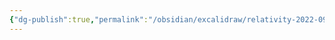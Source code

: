 ```yaml
---
{"dg-publish":true,"permalink":"/obsidian/excalidraw/relativity-2022-09-30-10-11-05-excalidraw/","dgHomeLink":true,"dgPassFrontmatter":false}
---
```

<style>
.container {font-family: sans-serif; text-align: center;}
.button-wrapper button {z-index: 1;height: 40px; width: 100px; margin: 10px;padding: 5px;}
.excalidraw .App-menu_top .buttonList { display: flex;}
.excalidraw-wrapper { height: 800px; margin: 50px; position: relative;}
:root[dir="ltr"] .excalidraw .layer-ui__wrapper .zen-mode-transition.App-menu_bottom--transition-left {transform: none;}
</style><script src="https://unpkg.com/react@17/umd/react.production.min.js"></script><script src="https://unpkg.com/react-dom@17/umd/react-dom.production.min.js"></script><script type="text/javascript" src="https://unpkg.com/@excalidraw/excalidraw@0.12.0/dist/excalidraw.production.min.js"></script><div id="Relativity_2022-09-30_1011.05.excalidraw.md"></div><script>(function(){const InitialData={"type":"excalidraw","version":2,"source":"https://excalidraw.com","elements":[{"type":"ellipse","version":1549,"versionNonce":1052276373,"isDeleted":false,"id":"4Er9wPTWKslRklkEMVLZm","fillStyle":"solid","strokeWidth":2,"strokeStyle":"solid","roughness":1,"opacity":100,"angle":0,"x":208.33101699713984,"y":-100.95340634520743,"strokeColor":"#000000","backgroundColor":"transparent","width":70.703125,"height":65.07547669491527,"seed":1767593051,"groupIds":["os9yYNJUijqUGjCYkEuED"],"strokeSharpness":"sharp","boundElements":[],"updated":1664529359749,"link":null,"locked":false},{"type":"line","version":1613,"versionNonce":2074939,"isDeleted":false,"id":"EHRAteEPd7Mxje56CWbvx","fillStyle":"solid","strokeWidth":2,"strokeStyle":"solid","roughness":1,"opacity":100,"angle":0,"x":239.81936445476708,"y":-36.10474416641863,"strokeColor":"#000000","backgroundColor":"#ced4da","width":3.4692796610169694,"height":78.89300847457628,"seed":1811346133,"groupIds":["os9yYNJUijqUGjCYkEuED"],"strokeSharpness":"round","boundElements":[],"updated":1664529359749,"link":null,"locked":false,"lastCommittedPoint":null,"startArrowhead":null,"endArrowhead":null,"points":[[0,0],[-3.4692796610169694,78.89300847457628]]},{"type":"line","version":1566,"versionNonce":1375132661,"isDeleted":false,"id":"mlKTjfEg3NANX8nxHBimp","fillStyle":"solid","strokeWidth":2,"strokeStyle":"solid","roughness":1,"opacity":100,"angle":0,"x":236.52222462425811,"y":44.8075969352749,"strokeColor":"#000000","backgroundColor":"#ced4da","width":31.230137711864415,"height":48.113082627118615,"seed":692457723,"groupIds":["os9yYNJUijqUGjCYkEuED"],"strokeSharpness":"round","boundElements":[],"updated":1664529359749,"link":null,"locked":false,"lastCommittedPoint":null,"startArrowhead":null,"endArrowhead":null,"points":[[0,0],[31.230137711864415,48.113082627118615]]},{"type":"line","version":1543,"versionNonce":309119451,"isDeleted":false,"id":"jR0FzDWE2nPrsUCkBKV6L","fillStyle":"solid","strokeWidth":2,"strokeStyle":"solid","roughness":1,"opacity":100,"angle":0,"x":231.92741530222406,"y":41.28535117256162,"strokeColor":"#000000","backgroundColor":"#ced4da","width":26.721398305084733,"height":44.696769067796595,"seed":43765813,"groupIds":["os9yYNJUijqUGjCYkEuED"],"strokeSharpness":"round","boundElements":[],"updated":1664529359749,"link":null,"locked":false,"lastCommittedPoint":null,"startArrowhead":null,"endArrowhead":null,"points":[[0,0],[-26.721398305084733,44.696769067796595]]},{"type":"line","version":1519,"versionNonce":788632917,"isDeleted":false,"id":"pjWGrBJKlwrp7RmmjpQXR","fillStyle":"solid","strokeWidth":2,"strokeStyle":"solid","roughness":1,"opacity":100,"angle":0,"x":209.60882420052872,"y":-21.12195814947243,"strokeColor":"#000000","backgroundColor":"#ced4da","width":30.336334745762713,"height":29.118114406779682,"seed":1643133339,"groupIds":["os9yYNJUijqUGjCYkEuED"],"strokeSharpness":"round","boundElements":[],"updated":1664529359749,"link":null,"locked":false,"lastCommittedPoint":null,"startArrowhead":null,"endArrowhead":null,"points":[[0,0],[30.336334745762713,29.118114406779682]]},{"type":"line","version":1539,"versionNonce":1804392059,"isDeleted":false,"id":"hNccGPaCq6L0E3Zg45KtX","fillStyle":"solid","strokeWidth":2,"strokeStyle":"solid","roughness":1,"opacity":100,"angle":0,"x":241.9313877598513,"y":7.506219816629727,"strokeColor":"#000000","backgroundColor":"#ced4da","width":43.71689618644069,"height":24.65572033898303,"seed":528351637,"groupIds":["os9yYNJUijqUGjCYkEuED"],"strokeSharpness":"round","boundElements":[],"updated":1664529359749,"link":null,"locked":false,"lastCommittedPoint":null,"startArrowhead":null,"endArrowhead":null,"points":[[0,0],[43.71689618644069,-24.65572033898303]]},{"type":"line","version":1560,"versionNonce":19800757,"isDeleted":false,"id":"_gopHHvcxu-0gAniLz54Z","fillStyle":"solid","strokeWidth":2,"strokeStyle":"solid","roughness":1,"opacity":100,"angle":0,"x":196.54135862849648,"y":-95.24795126387743,"strokeColor":"#000000","backgroundColor":"transparent","width":101.58390871956954,"height":20.667177336663002,"seed":546065979,"groupIds":["os9yYNJUijqUGjCYkEuED"],"strokeSharpness":"round","boundElements":[],"updated":1664529359749,"link":null,"locked":false,"lastCommittedPoint":null,"startArrowhead":null,"endArrowhead":null,"points":[[0,0],[101.58390871956954,20.667177336663002]]},{"type":"rectangle","version":1867,"versionNonce":172117787,"isDeleted":false,"id":"8QGFshbPX9sTeYuRx7G5-","fillStyle":"solid","strokeWidth":2,"strokeStyle":"solid","roughness":1,"opacity":100,"angle":0.1875122815022081,"x":219.50517716120407,"y":-108.77075097585929,"strokeColor":"#000000","backgroundColor":"#fff","width":60.80038225609772,"height":20.973397018360654,"seed":936576757,"groupIds":["os9yYNJUijqUGjCYkEuED"],"strokeSharpness":"sharp","boundElements":[],"updated":1664529359749,"link":null,"locked":false},{"type":"ellipse","version":1993,"versionNonce":1830945813,"isDeleted":false,"id":"Tl-z7-3QyoIitelIpTnak","fillStyle":"solid","strokeWidth":2,"strokeStyle":"solid","roughness":1,"opacity":100,"angle":0,"x":-161.31415602121433,"y":-102.27038645965894,"strokeColor":"#000000","backgroundColor":"transparent","width":70.703125,"height":65.07547669491527,"seed":389700859,"groupIds":["r-DODbpjr6XA-GJth1Cal"],"strokeSharpness":"sharp","boundElements":[],"updated":1664529359749,"link":null,"locked":false},{"type":"line","version":2057,"versionNonce":1895805883,"isDeleted":false,"id":"u_S7iRModOMXGUPgJJ_fv","fillStyle":"solid","strokeWidth":2,"strokeStyle":"solid","roughness":1,"opacity":100,"angle":0,"x":-129.8258085635871,"y":-37.42172428087014,"strokeColor":"#000000","backgroundColor":"#ced4da","width":3.4692796610169694,"height":78.89300847457628,"seed":1440891957,"groupIds":["r-DODbpjr6XA-GJth1Cal"],"strokeSharpness":"round","boundElements":[],"updated":1664529359749,"link":null,"locked":false,"lastCommittedPoint":null,"startArrowhead":null,"endArrowhead":null,"points":[[0,0],[-3.4692796610169694,78.89300847457628]]},{"type":"line","version":2010,"versionNonce":1725086069,"isDeleted":false,"id":"39ru5A6YSXmq66-cxwN7d","fillStyle":"solid","strokeWidth":2,"strokeStyle":"solid","roughness":1,"opacity":100,"angle":0,"x":-133.12294839409606,"y":43.49061682082157,"strokeColor":"#000000","backgroundColor":"#ced4da","width":31.230137711864415,"height":48.113082627118615,"seed":595264923,"groupIds":["r-DODbpjr6XA-GJth1Cal"],"strokeSharpness":"round","boundElements":[],"updated":1664529359749,"link":null,"locked":false,"lastCommittedPoint":null,"startArrowhead":null,"endArrowhead":null,"points":[[0,0],[31.230137711864415,48.113082627118615]]},{"type":"line","version":1987,"versionNonce":803701851,"isDeleted":false,"id":"ghQtFsj-xshWQdq8IIrSz","fillStyle":"solid","strokeWidth":2,"strokeStyle":"solid","roughness":1,"opacity":100,"angle":0,"x":-137.7177577161283,"y":39.96837105811193,"strokeColor":"#000000","backgroundColor":"#ced4da","width":26.721398305084733,"height":44.696769067796595,"seed":701887893,"groupIds":["r-DODbpjr6XA-GJth1Cal"],"strokeSharpness":"round","boundElements":[],"updated":1664529359749,"link":null,"locked":false,"lastCommittedPoint":null,"startArrowhead":null,"endArrowhead":null,"points":[[0,0],[-26.721398305084733,44.696769067796595]]},{"type":"line","version":2048,"versionNonce":1199948501,"isDeleted":false,"id":"oKZ8Ng-qh794NXwPpK9AH","fillStyle":"solid","strokeWidth":2,"strokeStyle":"solid","roughness":1,"opacity":100,"angle":0,"x":-173.38896897878567,"y":7.0744911510408315,"strokeColor":"#000000","backgroundColor":"#ced4da","width":41.290187301091635,"height":26.446151275789703,"seed":2128452155,"groupIds":["r-DODbpjr6XA-GJth1Cal"],"strokeSharpness":"round","boundElements":[],"updated":1664529359749,"link":null,"locked":false,"lastCommittedPoint":null,"startArrowhead":null,"endArrowhead":null,"points":[[0,0],[41.290187301091635,-26.446151275789703]]},{"type":"line","version":2133,"versionNonce":785137915,"isDeleted":false,"id":"6vMMDxJoBdKm2m711I8gG","fillStyle":"solid","strokeWidth":2,"strokeStyle":"solid","roughness":1,"opacity":100,"angle":0,"x":-133.072500047233,"y":-20.70336593162591,"strokeColor":"#000000","backgroundColor":"#ced4da","width":45.537960414840654,"height":6.804078354733065,"seed":453802741,"groupIds":["r-DODbpjr6XA-GJth1Cal"],"strokeSharpness":"round","boundElements":[],"updated":1664529359750,"link":null,"locked":false,"lastCommittedPoint":null,"startArrowhead":null,"endArrowhead":null,"points":[[0,0],[45.537960414840654,-6.804078354733065]]},{"type":"freedraw","version":16,"versionNonce":600875061,"isDeleted":false,"id":"qLF3DpDVu4EmHv-NvhzUa","fillStyle":"hachure","strokeWidth":0.5,"strokeStyle":"solid","roughness":1,"opacity":100,"angle":0,"x":-83.94512534274384,"y":-39.131068544200104,"strokeColor":"#000000","backgroundColor":"transparent","width":4.644797839580292,"height":22.294961591162036,"seed":1000952187,"groupIds":[],"strokeSharpness":"round","boundElements":[],"updated":1664529359750,"link":null,"locked":false,"points":[[0,0],[-4.644797839580292,22.294961591162036]],"lastCommittedPoint":null,"simulatePressure":true,"pressures":[]},{"type":"freedraw","version":21,"versionNonce":925919643,"isDeleted":false,"id":"wL1v2uTjd3nun-xqLCG9v","fillStyle":"hachure","strokeWidth":0.5,"strokeStyle":"solid","roughness":1,"opacity":100,"angle":0,"x":-88.12543064108672,"y":-19.15848461069595,"strokeColor":"#000000","backgroundColor":"transparent","width":6.038211676895628,"height":0,"seed":2013272341,"groupIds":[],"strokeSharpness":"round","boundElements":[],"updated":1664529359750,"link":null,"locked":false,"points":[[0,0],[1.393435099447629,0],[3.25134147800037,0],[3.715812757105482,0],[5.109247856553111,0],[6.038211676895628,0],[6.038211676895628,0]],"lastCommittedPoint":null,"simulatePressure":true,"pressures":[]},{"type":"freedraw","version":25,"versionNonce":1637405077,"isDeleted":false,"id":"uPN_SZ6sbGTcHdJHOm6i-","fillStyle":"hachure","strokeWidth":0.5,"strokeStyle":"solid","roughness":1,"opacity":100,"angle":0,"x":-82.5516902432962,"y":-21.016412251380956,"strokeColor":"#000000","backgroundColor":"transparent","width":3.25134147800037,"height":7.896118055448369,"seed":1705609397,"groupIds":[],"strokeSharpness":"round","boundElements":[],"updated":1664529359750,"link":null,"locked":false,"points":[[0,0],[0.464471279105112,-0.9289425582102524],[0.928942558210224,-2.786870198895258],[1.857906378552741,-4.180305298342887],[1.857906378552741,-4.644776577447999],[2.322377657657853,-4.644776577447999],[2.322377657657853,-5.109247856553139],[2.322377657657853,-5.573740397790516],[2.786870198895201,-6.038211676895628],[3.25134147800037,-6.967175497238145],[3.25134147800037,-7.896118055448369],[3.25134147800037,-7.896118055448369]],"lastCommittedPoint":null,"simulatePressure":true,"pressures":[]},{"type":"freedraw","version":30,"versionNonce":1044807227,"isDeleted":false,"id":"QaC9fKbM8xbpscGK9BRBe","fillStyle":"hachure","strokeWidth":0.5,"strokeStyle":"solid","roughness":1,"opacity":100,"angle":0,"x":-79.764820044401,"y":-29.37702284806673,"strokeColor":"#000000","backgroundColor":"transparent","width":15.327786093923919,"height":0.464471279105112,"seed":1485011163,"groupIds":[],"strokeSharpness":"round","boundElements":[],"updated":1664529359750,"link":null,"locked":false,"points":[[0,0],[0.46447127910516883,0],[1.8579063785527978,0],[3.715812757105539,0],[5.573740397790516,-0.464471279105112],[6.967175497238145,-0.464471279105112],[7.896118055448426,-0.464471279105112],[9.289553154896055,-0.464471279105112],[9.754045696133403,-0.464471279105112],[10.218516975238572,-0.464471279105112],[10.682988254343684,-0.464471279105112],[11.147480795581032,-0.464471279105112],[12.076423353791313,-0.464471279105112],[13.00538717413383,-0.464471279105112],[14.86329355268657,-0.464471279105112],[15.327786093923919,-0.464471279105112],[15.327786093923919,-0.464471279105112]],"lastCommittedPoint":null,"simulatePressure":true,"pressures":[]},{"type":"freedraw","version":42,"versionNonce":236181237,"isDeleted":false,"id":"dXD1veA7qHwB7QpElNCCm","fillStyle":"hachure","strokeWidth":0.5,"strokeStyle":"solid","roughness":1,"opacity":100,"angle":0,"x":-82.5516902432962,"y":-41.91793874309536,"strokeColor":"#000000","backgroundColor":"transparent","width":20.43703395047703,"height":10.683009516475892,"seed":1076640379,"groupIds":[],"strokeSharpness":"round","boundElements":[],"updated":1664529359750,"link":null,"locked":false,"points":[[0,0],[0.464471279105112,0],[1.857906378552741,0],[3.715812757105482,0],[5.109247856553111,0],[6.967175497238088,0],[8.825081875790886,0],[10.682988254343627,0],[12.076423353791256,0],[13.934350994476233,0],[15.327786093923862,0],[16.256728652134143,0],[17.18569247247666,0],[18.11465629281912,0],[18.579127571924232,0],[19.0435988510294,0],[19.97256267137186,0],[20.43703395047703,0],[20.43703395047703,0.4644925412373766],[20.43703395047703,1.8579276406850056],[20.43703395047703,4.644797839580264],[20.43703395047703,6.502704218133005],[20.43703395047703,7.431668038475522],[20.43703395047703,8.360610596685774],[20.43703395047703,8.82510313792315],[20.43703395047703,9.754045696133375],[20.43703395047703,10.21853823737078],[20.43703395047703,10.683009516475892],[20.43703395047703,10.683009516475892]],"lastCommittedPoint":null,"simulatePressure":true,"pressures":[]},{"type":"freedraw","version":22,"versionNonce":1861287643,"isDeleted":false,"id":"EgOuPK27FkP9ZOzIt9OUT","fillStyle":"hachure","strokeWidth":0.5,"strokeStyle":"solid","roughness":1,"opacity":100,"angle":0,"x":-28.207721364838733,"y":-41.453446201857986,"strokeColor":"#000000","backgroundColor":"transparent","width":0,"height":7.431646776343257,"seed":1403262939,"groupIds":[],"strokeSharpness":"round","boundElements":[],"updated":1664529359750,"link":null,"locked":false,"points":[[0,0],[0,0.9289425582102524],[0,1.857906378552741],[0,2.786870198895258],[0,3.7158127571055104],[0,6.502682956000768],[0,6.967175497238145],[0,7.431646776343257],[0,7.431646776343257]],"lastCommittedPoint":null,"simulatePressure":true,"pressures":[]},{"type":"freedraw","version":55,"versionNonce":1942433877,"isDeleted":false,"id":"NIGJ4TLgQGTLSy0ghL8rg","fillStyle":"hachure","strokeWidth":0.5,"strokeStyle":"solid","roughness":1,"opacity":100,"angle":0,"x":-27.27877880662851,"y":-41.91793874309536,"strokeColor":"#000000","backgroundColor":"transparent","width":12.076423353791256,"height":6.502704218133005,"seed":2108870395,"groupIds":[],"strokeSharpness":"round","boundElements":[],"updated":1664529359750,"link":null,"locked":false,"points":[[0,0],[0.464492541237405,0],[0.928963820342517,0],[1.393435099447629,0],[1.857927640685034,0],[2.322398919790146,0],[2.786870198895258,0],[3.251362740132663,0],[4.180305298342887,0],[4.644797839580292,0],[6.502704218133033,1.393435099447629],[6.967175497238145,1.8579276406850056],[7.43166803847555,2.3223989197901176],[7.896139317580662,2.786870198895258],[7.896139317580662,3.2513627401326346],[8.360610596685774,3.7158340192377466],[8.360610596685774,4.180305298342887],[8.360610596685774,4.644797839580264],[8.360610596685774,5.109269118685376],[8.360610596685774,5.573740397790516],[7.896139317580662,5.573740397790516],[7.43166803847555,5.573740397790516],[6.967175497238145,5.573740397790516],[6.502704218133033,6.038232939027893],[6.038232939027921,6.038232939027893],[5.573740397790516,6.038232939027893],[5.109269118685404,6.502704218133005],[4.644797839580292,6.502704218133005],[4.180305298342887,6.502704218133005],[3.715834019237775,6.502704218133005],[3.251362740132663,6.502704218133005],[2.786870198895258,6.502704218133005],[1.857927640685034,6.502704218133005],[0.928963820342517,6.502704218133005],[0,6.502704218133005],[-1.393435099447629,6.502704218133005],[-1.857906378552741,6.502704218133005],[-2.322377657657853,6.502704218133005],[-2.786870198895258,6.502704218133005],[-3.25134147800037,6.502704218133005],[-3.715812757105482,6.502704218133005],[-3.715812757105482,6.502704218133005]],"lastCommittedPoint":null,"simulatePressure":true,"pressures":[]},{"type":"freedraw","version":20,"versionNonce":1942121339,"isDeleted":false,"id":"tB3QpYZw6Bv-PrIaoxphE","fillStyle":"hachure","strokeWidth":0.5,"strokeStyle":"solid","roughness":1,"opacity":100,"angle":0,"x":-37.03282450276191,"y":-43.31137384254299,"strokeColor":"#000000","backgroundColor":"transparent","width":15.327786093923862,"height":1.8579063785527694,"seed":396252635,"groupIds":[],"strokeSharpness":"round","boundElements":[],"updated":1664529359750,"link":null,"locked":false,"points":[[0,0],[-2.322377657657853,0],[-4.644776577447999,-0.4644712791051404],[-9.754045696133403,-0.9289425582102524],[-12.076423353791256,-1.8579063785527694],[-14.398822273581402,-1.8579063785527694],[-15.327786093923862,-1.8579063785527694],[-15.327786093923862,-1.8579063785527694]],"lastCommittedPoint":null,"simulatePressure":true,"pressures":[]},{"type":"freedraw","version":23,"versionNonce":1887985077,"isDeleted":false,"id":"2xutZgqMYWvRo5avUfhx6","fillStyle":"hachure","strokeWidth":0.5,"strokeStyle":"solid","roughness":1,"opacity":100,"angle":0,"x":-36.103860682419395,"y":-38.202104723857616,"strokeColor":"#000000","backgroundColor":"transparent","width":13.005387174133773,"height":0.464471279105112,"seed":1590228693,"groupIds":[],"strokeSharpness":"round","boundElements":[],"updated":1664529359750,"link":null,"locked":false,"points":[[0,0],[-0.464471279105112,0],[-1.857906378552741,0],[-3.25134147800037,0],[-4.644776577447999,-0.464471279105112],[-6.502704218133033,-0.464471279105112],[-8.360610596685774,-0.464471279105112],[-10.68300951647592,-0.464471279105112],[-12.076444615923549,-0.464471279105112],[-13.005387174133773,-0.464471279105112],[-13.005387174133773,-0.464471279105112]],"lastCommittedPoint":null,"simulatePressure":true,"pressures":[]},{"type":"freedraw","version":23,"versionNonce":16598043,"isDeleted":false,"id":"0nCSoHqCOJwPY-p-MxOSN","fillStyle":"hachure","strokeWidth":0.5,"strokeStyle":"solid","roughness":1,"opacity":100,"angle":0,"x":-35.63938940331428,"y":-31.699400505724583,"strokeColor":"#000000","backgroundColor":"transparent","width":26.475266889504894,"height":4.644776577447999,"seed":734597909,"groupIds":[],"strokeSharpness":"round","boundElements":[],"updated":1664529359750,"link":null,"locked":false,"points":[[0,0],[-0.928942558210224,0],[-2.786870198895258,0],[-6.967175497238145,0.464471279105112],[-10.218516975238515,0.928942558210224],[-18.11465629281912,2.322377657657853],[-19.50809139226675,2.786870198895258],[-22.759432870267176,3.715812757105482],[-25.081831790057265,4.180305298342859],[-26.475266889504894,4.644776577447999],[-26.475266889504894,4.644776577447999]],"lastCommittedPoint":null,"simulatePressure":true,"pressures":[]},{"type":"text","version":111,"versionNonce":192732949,"isDeleted":false,"id":"eSmfzAgC","fillStyle":"hachure","strokeWidth":0.5,"strokeStyle":"solid","roughness":1,"opacity":100,"angle":0,"x":-181.48559293514396,"y":113.04291045048734,"strokeColor":"#000000","backgroundColor":"transparent","width":92,"height":25,"seed":1133969237,"groupIds":[],"strokeSharpness":"sharp","boundElements":[],"updated":1664529359750,"link":null,"locked":false,"fontSize":20,"fontFamily":1,"text":"v = 0 ms","rawText":"v = 0 ms","baseline":17,"textAlign":"left","verticalAlign":"top","containerId":null,"originalText":"v = 0 ms"},{"type":"text","version":56,"versionNonce":513018043,"isDeleted":false,"id":"fRnRcil1","fillStyle":"hachure","strokeWidth":0.5,"strokeStyle":"solid","roughness":1,"opacity":100,"angle":0,"x":-91.84128592245679,"y":108.07577747751372,"strokeColor":"#000000","backgroundColor":"transparent","width":13,"height":20,"seed":994274133,"groupIds":[],"strokeSharpness":"sharp","boundElements":[],"updated":1664529359750,"link":null,"locked":false,"fontSize":16,"fontFamily":1,"text":"-1","rawText":"-1","baseline":14,"textAlign":"left","verticalAlign":"top","containerId":null,"originalText":"-1"},{"type":"text","version":151,"versionNonce":1260008565,"isDeleted":false,"id":"gxlxTUiM","fillStyle":"hachure","strokeWidth":0.5,"strokeStyle":"solid","roughness":1,"opacity":100,"angle":0,"x":188.50962169849765,"y":109.47183174656539,"strokeColor":"#000000","backgroundColor":"transparent","width":92,"height":25,"seed":1600751163,"groupIds":[],"strokeSharpness":"sharp","boundElements":[],"updated":1664529359750,"link":null,"locked":false,"fontSize":20,"fontFamily":1,"text":"v = 0 ms","rawText":"v = 0 ms","baseline":17,"textAlign":"left","verticalAlign":"top","containerId":null,"originalText":"v = 0 ms"},{"type":"text","version":96,"versionNonce":841562459,"isDeleted":false,"id":"egyGa8WT","fillStyle":"hachure","strokeWidth":0.5,"strokeStyle":"solid","roughness":1,"opacity":100,"angle":0,"x":278.1539287111848,"y":104.50469877359171,"strokeColor":"#000000","backgroundColor":"transparent","width":13,"height":20,"seed":1250250485,"groupIds":[],"strokeSharpness":"sharp","boundElements":[],"updated":1664529359750,"link":null,"locked":false,"fontSize":16,"fontFamily":1,"text":"-1","rawText":"-1","baseline":14,"textAlign":"left","verticalAlign":"top","containerId":null,"originalText":"-1"},{"type":"arrow","version":186,"versionNonce":1260772821,"isDeleted":false,"id":"OAYxAjsIbHff58bV1zPfg","fillStyle":"hachure","strokeWidth":1,"strokeStyle":"solid","roughness":1,"opacity":100,"angle":0,"x":-69.54632433129461,"y":-86.97231194239234,"strokeColor":"#000000","backgroundColor":"transparent","width":71.52966135093413,"height":0,"seed":1080163509,"groupIds":[],"strokeSharpness":"round","boundElements":[],"updated":1664529359750,"link":null,"locked":false,"startBinding":null,"endBinding":null,"lastCommittedPoint":null,"startArrowhead":null,"endArrowhead":"arrow","points":[[0,0],[71.52966135093413,0]]},{"type":"arrow","version":50,"versionNonce":1225741819,"isDeleted":false,"id":"3T_PricQ2dUOSQ8ho2qwh","fillStyle":"hachure","strokeWidth":1,"strokeStyle":"solid","roughness":1,"opacity":100,"angle":0,"x":100.9172503425533,"y":-88.3657683039722,"strokeColor":"#000000","backgroundColor":"transparent","width":77.10342301085689,"height":0,"seed":322090683,"groupIds":[],"strokeSharpness":"round","boundElements":[],"updated":1664529359750,"link":null,"locked":false,"startBinding":null,"endBinding":null,"lastCommittedPoint":null,"startArrowhead":null,"endArrowhead":"arrow","points":[[0,0],[77.10342301085689,0]]},{"type":"text","version":149,"versionNonce":313875253,"isDeleted":false,"id":"J8e8C9uo","fillStyle":"hachure","strokeWidth":1,"strokeStyle":"solid","roughness":1,"opacity":100,"angle":0,"x":-63.508091392266806,"y":-131.7726819698204,"strokeColor":"#000000","backgroundColor":"transparent","width":54,"height":25,"seed":706259771,"groupIds":[],"strokeSharpness":"sharp","boundElements":[],"updated":1664529359750,"link":null,"locked":false,"fontSize":20,"fontFamily":1,"text":"16 ms","rawText":"16 ms","baseline":17,"textAlign":"left","verticalAlign":"top","containerId":null,"originalText":"16 ms"},{"type":"text","version":102,"versionNonce":575200923,"isDeleted":false,"id":"H1LBJyF9","fillStyle":"hachure","strokeWidth":0.5,"strokeStyle":"solid","roughness":1,"opacity":100,"angle":0,"x":-11.21606348608509,"y":-139.4721356308756,"strokeColor":"#000000","backgroundColor":"transparent","width":13,"height":20,"seed":369432181,"groupIds":[],"strokeSharpness":"sharp","boundElements":[],"updated":1664529359750,"link":null,"locked":false,"fontSize":16,"fontFamily":1,"text":"-1","rawText":"-1","baseline":14,"textAlign":"left","verticalAlign":"top","containerId":null,"originalText":"-1"},{"type":"text","version":154,"versionNonce":707669141,"isDeleted":false,"id":"Ko3rHci7","fillStyle":"hachure","strokeWidth":1,"strokeStyle":"solid","roughness":1,"opacity":100,"angle":0,"x":110.57424684862679,"y":-130.92295513929284,"strokeColor":"#000000","backgroundColor":"transparent","width":54,"height":25,"seed":1297000949,"groupIds":[],"strokeSharpness":"sharp","boundElements":[],"updated":1664529359750,"link":null,"locked":false,"fontSize":20,"fontFamily":1,"text":"16 ms","rawText":"16 ms","baseline":17,"textAlign":"left","verticalAlign":"top","containerId":null,"originalText":"16 ms"},{"type":"text","version":107,"versionNonce":2022200123,"isDeleted":false,"id":"RsxKDWUO","fillStyle":"hachure","strokeWidth":0.5,"strokeStyle":"solid","roughness":1,"opacity":100,"angle":0,"x":162.8662747548085,"y":-138.62240880034798,"strokeColor":"#000000","backgroundColor":"transparent","width":13,"height":20,"seed":1942019035,"groupIds":[],"strokeSharpness":"sharp","boundElements":[],"updated":1664529359750,"link":null,"locked":false,"fontSize":16,"fontFamily":1,"text":"-1","rawText":"-1","baseline":14,"textAlign":"left","verticalAlign":"top","containerId":null,"originalText":"-1"},{"type":"ellipse","version":1624,"versionNonce":1900401141,"isDeleted":false,"id":"WR3GCEfZ6haam4x39na28","fillStyle":"solid","strokeWidth":2,"strokeStyle":"solid","roughness":1,"opacity":100,"angle":0,"x":205.8740356718029,"y":222.4587922780648,"strokeColor":"#000000","backgroundColor":"transparent","width":70.703125,"height":65.07547669491527,"seed":1172131131,"groupIds":["wEcXDuYoWaokozWmjKGrU"],"strokeSharpness":"sharp","boundElements":[],"updated":1664529359750,"link":null,"locked":false},{"type":"line","version":1688,"versionNonce":204485595,"isDeleted":false,"id":"pcHKvxTkO-cGBzHr4WImC","fillStyle":"solid","strokeWidth":2,"strokeStyle":"solid","roughness":1,"opacity":100,"angle":0,"x":237.36238312943013,"y":287.30745445685363,"strokeColor":"#000000","backgroundColor":"#ced4da","width":3.4692796610169694,"height":78.89300847457628,"seed":190150645,"groupIds":["wEcXDuYoWaokozWmjKGrU"],"strokeSharpness":"round","boundElements":[],"updated":1664529359750,"link":null,"locked":false,"lastCommittedPoint":null,"startArrowhead":null,"endArrowhead":null,"points":[[0,0],[-3.4692796610169694,78.89300847457628]]},{"type":"line","version":1641,"versionNonce":889310037,"isDeleted":false,"id":"d70Nak5ZQBtyQc7w7yBJ6","fillStyle":"solid","strokeWidth":2,"strokeStyle":"solid","roughness":1,"opacity":100,"angle":0,"x":234.06524329892116,"y":368.21979555854716,"strokeColor":"#000000","backgroundColor":"#ced4da","width":31.230137711864415,"height":48.113082627118615,"seed":416673243,"groupIds":["wEcXDuYoWaokozWmjKGrU"],"strokeSharpness":"round","boundElements":[],"updated":1664529359750,"link":null,"locked":false,"lastCommittedPoint":null,"startArrowhead":null,"endArrowhead":null,"points":[[0,0],[31.230137711864415,48.113082627118615]]},{"type":"line","version":1618,"versionNonce":1834156155,"isDeleted":false,"id":"HnaEvk4Gb9Fjo4rm_wrvX","fillStyle":"solid","strokeWidth":2,"strokeStyle":"solid","roughness":1,"opacity":100,"angle":0,"x":229.4704339768871,"y":364.6975497958339,"strokeColor":"#000000","backgroundColor":"#ced4da","width":26.721398305084733,"height":44.696769067796595,"seed":2049749333,"groupIds":["wEcXDuYoWaokozWmjKGrU"],"strokeSharpness":"round","boundElements":[],"updated":1664529359750,"link":null,"locked":false,"lastCommittedPoint":null,"startArrowhead":null,"endArrowhead":null,"points":[[0,0],[-26.721398305084733,44.696769067796595]]},{"type":"line","version":1594,"versionNonce":95918261,"isDeleted":false,"id":"5L6MqhHyu2fhho-m2QGw_","fillStyle":"solid","strokeWidth":2,"strokeStyle":"solid","roughness":1,"opacity":100,"angle":0,"x":207.15184287519176,"y":302.2902404737998,"strokeColor":"#000000","backgroundColor":"#ced4da","width":30.336334745762713,"height":29.118114406779682,"seed":288455291,"groupIds":["wEcXDuYoWaokozWmjKGrU"],"strokeSharpness":"round","boundElements":[],"updated":1664529359750,"link":null,"locked":false,"lastCommittedPoint":null,"startArrowhead":null,"endArrowhead":null,"points":[[0,0],[30.336334745762713,29.118114406779682]]},{"type":"line","version":1614,"versionNonce":95631643,"isDeleted":false,"id":"1rHIR5EQyO6Q4Yaj9VihK","fillStyle":"solid","strokeWidth":2,"strokeStyle":"solid","roughness":1,"opacity":100,"angle":0,"x":239.47440643451435,"y":330.918418439902,"strokeColor":"#000000","backgroundColor":"#ced4da","width":43.71689618644069,"height":24.65572033898303,"seed":1888861877,"groupIds":["wEcXDuYoWaokozWmjKGrU"],"strokeSharpness":"round","boundElements":[],"updated":1664529359750,"link":null,"locked":false,"lastCommittedPoint":null,"startArrowhead":null,"endArrowhead":null,"points":[[0,0],[43.71689618644069,-24.65572033898303]]},{"type":"line","version":1635,"versionNonce":1292679701,"isDeleted":false,"id":"dNabVmEZZ4LJbcXAv3mme","fillStyle":"solid","strokeWidth":2,"strokeStyle":"solid","roughness":1,"opacity":100,"angle":0,"x":194.08437730315953,"y":228.1642473593948,"strokeColor":"#000000","backgroundColor":"transparent","width":101.58390871956954,"height":20.667177336663002,"seed":1538421531,"groupIds":["wEcXDuYoWaokozWmjKGrU"],"strokeSharpness":"round","boundElements":[],"updated":1664529359750,"link":null,"locked":false,"lastCommittedPoint":null,"startArrowhead":null,"endArrowhead":null,"points":[[0,0],[101.58390871956954,20.667177336663002]]},{"type":"rectangle","version":1942,"versionNonce":1656970683,"isDeleted":false,"id":"xRWzX7WXPw-OGNhAHapRQ","fillStyle":"solid","strokeWidth":2,"strokeStyle":"solid","roughness":1,"opacity":100,"angle":0.1875122815022081,"x":217.04819583586712,"y":214.64144764741295,"strokeColor":"#000000","backgroundColor":"#fff","width":60.80038225609772,"height":20.973397018360654,"seed":1161175061,"groupIds":["wEcXDuYoWaokozWmjKGrU"],"strokeSharpness":"sharp","boundElements":[],"updated":1664529359750,"link":null,"locked":false},{"type":"ellipse","version":2116,"versionNonce":603369333,"isDeleted":false,"id":"TpLT292s1R_Y3gwvfymrb","fillStyle":"solid","strokeWidth":2,"strokeStyle":"solid","roughness":1,"opacity":100,"angle":0.14494509170156356,"x":-157.5859509853729,"y":213.03433730301737,"strokeColor":"#000000","backgroundColor":"transparent","width":70.703125,"height":65.07547669491527,"seed":1758156731,"groupIds":["3OQXqrf_3e3fCmiivFYcw"],"strokeSharpness":"sharp","boundElements":[{"id":"4kZ4L7eMWAEqyN4CtrVmO","type":"arrow"}],"updated":1664529359750,"link":null,"locked":false},{"type":"line","version":2179,"versionNonce":1067839067,"isDeleted":false,"id":"3ZI2wI7zkVNYSv0lLu4Zt","fillStyle":"solid","strokeWidth":2,"strokeStyle":"solid","roughness":1,"opacity":100,"angle":0.14494509170156356,"x":-136.40010859422577,"y":276.29014775790483,"strokeColor":"#000000","backgroundColor":"#ced4da","width":3.4692796610169694,"height":78.89300847457628,"seed":1577276789,"groupIds":["3OQXqrf_3e3fCmiivFYcw"],"strokeSharpness":"round","boundElements":[],"updated":1664529359750,"link":null,"locked":false,"lastCommittedPoint":null,"startArrowhead":null,"endArrowhead":null,"points":[[0,0],[-3.4692796610169694,78.89300847457628]]},{"type":"line","version":2175,"versionNonce":1757083861,"isDeleted":false,"id":"PgpDS_8ksaRltzMebwcds","fillStyle":"solid","strokeWidth":2,"strokeStyle":"solid","roughness":1,"opacity":100,"angle":0.14494509170156356,"x":-147.47952593080444,"y":358.91179480107905,"strokeColor":"#000000","backgroundColor":"#ced4da","width":35.4104430102073,"height":22.566800820088474,"seed":1990109275,"groupIds":["3OQXqrf_3e3fCmiivFYcw"],"strokeSharpness":"round","boundElements":[],"updated":1664529359750,"link":null,"locked":false,"lastCommittedPoint":null,"startArrowhead":null,"endArrowhead":null,"points":[[0,0],[35.4104430102073,22.566800820088474]]},{"type":"line","version":2148,"versionNonce":1328376571,"isDeleted":false,"id":"WjHSwFzQ5HNRJxKU6ZAWi","fillStyle":"solid","strokeWidth":2,"strokeStyle":"solid","roughness":1,"opacity":100,"angle":0.14494509170156356,"x":-151.5002097051901,"y":350.13948884488127,"strokeColor":"#000000","backgroundColor":"#ced4da","width":30.901703603427592,"height":26.582112774977418,"seed":1178787541,"groupIds":["3OQXqrf_3e3fCmiivFYcw"],"strokeSharpness":"round","boundElements":[],"updated":1664529359751,"link":null,"locked":false,"lastCommittedPoint":null,"startArrowhead":null,"endArrowhead":null,"points":[[0,0],[-30.901703603427592,26.582112774977418]]},{"type":"line","version":2170,"versionNonce":351213109,"isDeleted":false,"id":"bQNz0webC0uMCM_SrgTku","fillStyle":"solid","strokeWidth":2,"strokeStyle":"solid","roughness":1,"opacity":100,"angle":0.14494509170156356,"x":-178.5405511002317,"y":317.83888644393875,"strokeColor":"#000000","backgroundColor":"#ced4da","width":41.290187301091635,"height":26.446151275789703,"seed":1526654203,"groupIds":["3OQXqrf_3e3fCmiivFYcw"],"strokeSharpness":"round","boundElements":[],"updated":1664529359751,"link":null,"locked":false,"lastCommittedPoint":null,"startArrowhead":null,"endArrowhead":null,"points":[[0,0],[41.290187301091635,-26.446151275789703]]},{"type":"line","version":2255,"versionNonce":1172067227,"isDeleted":false,"id":"-imTq5WzEFRUM917HZk-g","fillStyle":"solid","strokeWidth":2,"strokeStyle":"solid","roughness":1,"opacity":100,"angle":0.14494509170156356,"x":-135.98896352545285,"y":296.4308375111785,"strokeColor":"#000000","backgroundColor":"#ced4da","width":45.537960414840654,"height":6.804078354733065,"seed":76168245,"groupIds":["3OQXqrf_3e3fCmiivFYcw"],"strokeSharpness":"round","boundElements":[],"updated":1664529359751,"link":null,"locked":false,"lastCommittedPoint":null,"startArrowhead":null,"endArrowhead":null,"points":[[0,0],[45.537960414840654,-6.804078354733065]]},{"type":"freedraw","version":91,"versionNonce":1400407957,"isDeleted":false,"id":"Oxs5MawgWc1P8XxmsgfRj","fillStyle":"hachure","strokeWidth":0.5,"strokeStyle":"solid","roughness":1,"opacity":100,"angle":0,"x":-86.40210666808082,"y":284.2811300790721,"strokeColor":"#000000","backgroundColor":"transparent","width":4.644797839580292,"height":22.294961591162036,"seed":225349019,"groupIds":[],"strokeSharpness":"round","boundElements":[],"updated":1664529359751,"link":null,"locked":false,"points":[[0,0],[-4.644797839580292,22.294961591162036]],"lastCommittedPoint":null,"simulatePressure":true,"pressures":[]},{"type":"freedraw","version":96,"versionNonce":602220603,"isDeleted":false,"id":"rWFlN3vZltER6pNdMyGqE","fillStyle":"hachure","strokeWidth":0.5,"strokeStyle":"solid","roughness":1,"opacity":100,"angle":0,"x":-90.5824119664237,"y":304.2537140125763,"strokeColor":"#000000","backgroundColor":"transparent","width":6.038211676895628,"height":0,"seed":817819029,"groupIds":[],"strokeSharpness":"round","boundElements":[],"updated":1664529359751,"link":null,"locked":false,"points":[[0,0],[1.393435099447629,0],[3.25134147800037,0],[3.715812757105482,0],[5.109247856553111,0],[6.038211676895628,0],[6.038211676895628,0]],"lastCommittedPoint":null,"simulatePressure":true,"pressures":[]},{"type":"freedraw","version":100,"versionNonce":1452068085,"isDeleted":false,"id":"IvzsyHdJte8AVlr4Tt3RY","fillStyle":"hachure","strokeWidth":0.5,"strokeStyle":"solid","roughness":1,"opacity":100,"angle":0,"x":-85.00867156863319,"y":302.3957863718913,"strokeColor":"#000000","backgroundColor":"transparent","width":3.25134147800037,"height":7.896118055448369,"seed":1897931323,"groupIds":[],"strokeSharpness":"round","boundElements":[],"updated":1664529359751,"link":null,"locked":false,"points":[[0,0],[0.464471279105112,-0.9289425582102524],[0.928942558210224,-2.786870198895258],[1.857906378552741,-4.180305298342887],[1.857906378552741,-4.644776577447999],[2.322377657657853,-4.644776577447999],[2.322377657657853,-5.109247856553139],[2.322377657657853,-5.573740397790516],[2.786870198895201,-6.038211676895628],[3.25134147800037,-6.967175497238145],[3.25134147800037,-7.896118055448369],[3.25134147800037,-7.896118055448369]],"lastCommittedPoint":null,"simulatePressure":true,"pressures":[]},{"type":"freedraw","version":105,"versionNonce":1059743963,"isDeleted":false,"id":"1TFvAFYb5IyRkaX29IPa3","fillStyle":"hachure","strokeWidth":0.5,"strokeStyle":"solid","roughness":1,"opacity":100,"angle":0,"x":-82.22180136973793,"y":294.0351757752055,"strokeColor":"#000000","backgroundColor":"transparent","width":15.327786093923919,"height":0.464471279105112,"seed":1242985205,"groupIds":[],"strokeSharpness":"round","boundElements":[],"updated":1664529359751,"link":null,"locked":false,"points":[[0,0],[0.46447127910516883,0],[1.8579063785527978,0],[3.715812757105539,0],[5.573740397790516,-0.464471279105112],[6.967175497238145,-0.464471279105112],[7.896118055448426,-0.464471279105112],[9.289553154896055,-0.464471279105112],[9.754045696133403,-0.464471279105112],[10.218516975238572,-0.464471279105112],[10.682988254343684,-0.464471279105112],[11.147480795581032,-0.464471279105112],[12.076423353791313,-0.464471279105112],[13.00538717413383,-0.464471279105112],[14.86329355268657,-0.464471279105112],[15.327786093923919,-0.464471279105112],[15.327786093923919,-0.464471279105112]],"lastCommittedPoint":null,"simulatePressure":true,"pressures":[]},{"type":"freedraw","version":117,"versionNonce":1840342613,"isDeleted":false,"id":"bO_LR1SquH7HoH8bc1Ayj","fillStyle":"hachure","strokeWidth":0.5,"strokeStyle":"solid","roughness":1,"opacity":100,"angle":0,"x":-85.00867156863319,"y":281.49425988017686,"strokeColor":"#000000","backgroundColor":"transparent","width":20.43703395047703,"height":10.683009516475892,"seed":1593189083,"groupIds":[],"strokeSharpness":"round","boundElements":[],"updated":1664529359751,"link":null,"locked":false,"points":[[0,0],[0.464471279105112,0],[1.857906378552741,0],[3.715812757105482,0],[5.109247856553111,0],[6.967175497238088,0],[8.825081875790886,0],[10.682988254343627,0],[12.076423353791256,0],[13.934350994476233,0],[15.327786093923862,0],[16.256728652134143,0],[17.18569247247666,0],[18.11465629281912,0],[18.579127571924232,0],[19.0435988510294,0],[19.97256267137186,0],[20.43703395047703,0],[20.43703395047703,0.4644925412373766],[20.43703395047703,1.8579276406850056],[20.43703395047703,4.644797839580264],[20.43703395047703,6.502704218133005],[20.43703395047703,7.431668038475522],[20.43703395047703,8.360610596685774],[20.43703395047703,8.82510313792315],[20.43703395047703,9.754045696133375],[20.43703395047703,10.21853823737078],[20.43703395047703,10.683009516475892],[20.43703395047703,10.683009516475892]],"lastCommittedPoint":null,"simulatePressure":true,"pressures":[]},{"type":"freedraw","version":97,"versionNonce":222205307,"isDeleted":false,"id":"x5tfTRPwwOQz2ksIDlC3A","fillStyle":"hachure","strokeWidth":0.5,"strokeStyle":"solid","roughness":1,"opacity":100,"angle":0,"x":-30.664702690175687,"y":281.95875242141426,"strokeColor":"#000000","backgroundColor":"transparent","width":0,"height":7.431646776343257,"seed":1293306965,"groupIds":[],"strokeSharpness":"round","boundElements":[],"updated":1664529359751,"link":null,"locked":false,"points":[[0,0],[0,0.9289425582102524],[0,1.857906378552741],[0,2.786870198895258],[0,3.7158127571055104],[0,6.502682956000768],[0,6.967175497238145],[0,7.431646776343257],[0,7.431646776343257]],"lastCommittedPoint":null,"simulatePressure":true,"pressures":[]},{"type":"freedraw","version":130,"versionNonce":1539036085,"isDeleted":false,"id":"VQOfm5ZkTB0SL0QeIJJ4j","fillStyle":"hachure","strokeWidth":0.5,"strokeStyle":"solid","roughness":1,"opacity":100,"angle":0,"x":-29.735760131965463,"y":281.49425988017686,"strokeColor":"#000000","backgroundColor":"transparent","width":12.076423353791256,"height":6.502704218133005,"seed":1870860155,"groupIds":[],"strokeSharpness":"round","boundElements":[],"updated":1664529359751,"link":null,"locked":false,"points":[[0,0],[0.464492541237405,0],[0.928963820342517,0],[1.393435099447629,0],[1.857927640685034,0],[2.322398919790146,0],[2.786870198895258,0],[3.251362740132663,0],[4.180305298342887,0],[4.644797839580292,0],[6.502704218133033,1.393435099447629],[6.967175497238145,1.8579276406850056],[7.43166803847555,2.3223989197901176],[7.896139317580662,2.786870198895258],[7.896139317580662,3.2513627401326346],[8.360610596685774,3.7158340192377466],[8.360610596685774,4.180305298342887],[8.360610596685774,4.644797839580264],[8.360610596685774,5.109269118685376],[8.360610596685774,5.573740397790516],[7.896139317580662,5.573740397790516],[7.43166803847555,5.573740397790516],[6.967175497238145,5.573740397790516],[6.502704218133033,6.038232939027893],[6.038232939027921,6.038232939027893],[5.573740397790516,6.038232939027893],[5.109269118685404,6.502704218133005],[4.644797839580292,6.502704218133005],[4.180305298342887,6.502704218133005],[3.715834019237775,6.502704218133005],[3.251362740132663,6.502704218133005],[2.786870198895258,6.502704218133005],[1.857927640685034,6.502704218133005],[0.928963820342517,6.502704218133005],[0,6.502704218133005],[-1.393435099447629,6.502704218133005],[-1.857906378552741,6.502704218133005],[-2.322377657657853,6.502704218133005],[-2.786870198895258,6.502704218133005],[-3.25134147800037,6.502704218133005],[-3.715812757105482,6.502704218133005],[-3.715812757105482,6.502704218133005]],"lastCommittedPoint":null,"simulatePressure":true,"pressures":[]},{"type":"freedraw","version":95,"versionNonce":761540123,"isDeleted":false,"id":"V4jUobMW6ADzOpxpBkx0x","fillStyle":"hachure","strokeWidth":0.5,"strokeStyle":"solid","roughness":1,"opacity":100,"angle":0,"x":-39.489805828098866,"y":280.1008247807292,"strokeColor":"#000000","backgroundColor":"transparent","width":15.327786093923862,"height":1.8579063785527694,"seed":160692661,"groupIds":[],"strokeSharpness":"round","boundElements":[],"updated":1664529359751,"link":null,"locked":false,"points":[[0,0],[-2.322377657657853,0],[-4.644776577447999,-0.4644712791051404],[-9.754045696133403,-0.9289425582102524],[-12.076423353791256,-1.8579063785527694],[-14.398822273581402,-1.8579063785527694],[-15.327786093923862,-1.8579063785527694],[-15.327786093923862,-1.8579063785527694]],"lastCommittedPoint":null,"simulatePressure":true,"pressures":[]},{"type":"freedraw","version":98,"versionNonce":1825674517,"isDeleted":false,"id":"aLUHZYgBlZ4jNQlRBiY1W","fillStyle":"hachure","strokeWidth":0.5,"strokeStyle":"solid","roughness":1,"opacity":100,"angle":0,"x":-38.56084200775635,"y":285.2100938994146,"strokeColor":"#000000","backgroundColor":"transparent","width":13.005387174133773,"height":0.464471279105112,"seed":84502555,"groupIds":[],"strokeSharpness":"round","boundElements":[],"updated":1664529359751,"link":null,"locked":false,"points":[[0,0],[-0.464471279105112,0],[-1.857906378552741,0],[-3.25134147800037,0],[-4.644776577447999,-0.464471279105112],[-6.502704218133033,-0.464471279105112],[-8.360610596685774,-0.464471279105112],[-10.68300951647592,-0.464471279105112],[-12.076444615923549,-0.464471279105112],[-13.005387174133773,-0.464471279105112],[-13.005387174133773,-0.464471279105112]],"lastCommittedPoint":null,"simulatePressure":true,"pressures":[]},{"type":"freedraw","version":98,"versionNonce":848147131,"isDeleted":false,"id":"Gr8CjTidfJfnVgrxTn8Xd","fillStyle":"hachure","strokeWidth":0.5,"strokeStyle":"solid","roughness":1,"opacity":100,"angle":0,"x":-38.09637072865124,"y":291.71279811754766,"strokeColor":"#000000","backgroundColor":"transparent","width":26.475266889504894,"height":4.644776577447999,"seed":951384853,"groupIds":[],"strokeSharpness":"round","boundElements":[],"updated":1664529359751,"link":null,"locked":false,"points":[[0,0],[-0.928942558210224,0],[-2.786870198895258,0],[-6.967175497238145,0.464471279105112],[-10.218516975238515,0.928942558210224],[-18.11465629281912,2.322377657657853],[-19.50809139226675,2.786870198895258],[-22.759432870267176,3.715812757105482],[-25.081831790057265,4.180305298342859],[-26.475266889504894,4.644776577447999],[-26.475266889504894,4.644776577447999]],"lastCommittedPoint":null,"simulatePressure":true,"pressures":[]},{"type":"text","version":189,"versionNonce":1281895029,"isDeleted":false,"id":"xqcN1Vgs","fillStyle":"hachure","strokeWidth":0.5,"strokeStyle":"solid","roughness":1,"opacity":100,"angle":0,"x":-183.9425742604809,"y":436.45510907375956,"strokeColor":"#000000","backgroundColor":"transparent","width":90,"height":25,"seed":360426683,"groupIds":[],"strokeSharpness":"sharp","boundElements":[],"updated":1664529359751,"link":null,"locked":false,"fontSize":20,"fontFamily":1,"text":"v = 5 ms","rawText":"v = 5 ms","baseline":17,"textAlign":"left","verticalAlign":"top","containerId":null,"originalText":"v = 5 ms"},{"type":"text","version":131,"versionNonce":761111387,"isDeleted":false,"id":"b0qmBuGJ","fillStyle":"hachure","strokeWidth":0.5,"strokeStyle":"solid","roughness":1,"opacity":100,"angle":0,"x":-94.29826724779377,"y":431.487976100786,"strokeColor":"#000000","backgroundColor":"transparent","width":13,"height":20,"seed":1391382645,"groupIds":[],"strokeSharpness":"sharp","boundElements":[],"updated":1664529359751,"link":null,"locked":false,"fontSize":16,"fontFamily":1,"text":"-1","rawText":"-1","baseline":14,"textAlign":"left","verticalAlign":"top","containerId":null,"originalText":"-1"},{"type":"text","version":226,"versionNonce":457511893,"isDeleted":false,"id":"qMpiJ2ac","fillStyle":"hachure","strokeWidth":0.5,"strokeStyle":"solid","roughness":1,"opacity":100,"angle":0,"x":186.0526403731607,"y":432.88403036983766,"strokeColor":"#000000","backgroundColor":"transparent","width":92,"height":25,"seed":880565595,"groupIds":[],"strokeSharpness":"sharp","boundElements":[],"updated":1664529359751,"link":null,"locked":false,"fontSize":20,"fontFamily":1,"text":"v = 0 ms","rawText":"v = 0 ms","baseline":17,"textAlign":"left","verticalAlign":"top","containerId":null,"originalText":"v = 0 ms"},{"type":"text","version":171,"versionNonce":1982234619,"isDeleted":false,"id":"6YVsSAzV","fillStyle":"hachure","strokeWidth":0.5,"strokeStyle":"solid","roughness":1,"opacity":100,"angle":0,"x":275.6969473858478,"y":427.916897396864,"strokeColor":"#000000","backgroundColor":"transparent","width":13,"height":20,"seed":637991381,"groupIds":[],"strokeSharpness":"sharp","boundElements":[],"updated":1664529359751,"link":null,"locked":false,"fontSize":16,"fontFamily":1,"text":"-1","rawText":"-1","baseline":14,"textAlign":"left","verticalAlign":"top","containerId":null,"originalText":"-1"},{"type":"arrow","version":262,"versionNonce":1165873461,"isDeleted":false,"id":"4kZ4L7eMWAEqyN4CtrVmO","fillStyle":"hachure","strokeWidth":1,"strokeStyle":"solid","roughness":1,"opacity":100,"angle":0,"x":-72.0033056566316,"y":236.43988668087988,"strokeColor":"#000000","backgroundColor":"transparent","width":71.52966135093413,"height":0,"seed":1566439931,"groupIds":[],"strokeSharpness":"round","boundElements":[],"updated":1664529359751,"link":null,"locked":false,"startBinding":{"elementId":"TpLT292s1R_Y3gwvfymrb","focus":-0.28013775833860366,"gap":16.008146034680607},"endBinding":null,"lastCommittedPoint":null,"startArrowhead":null,"endArrowhead":"arrow","points":[[0,0],[71.52966135093413,0]]},{"type":"arrow","version":125,"versionNonce":921356443,"isDeleted":false,"id":"0jrrQABge2vmdAqyYe2ng","fillStyle":"hachure","strokeWidth":1,"strokeStyle":"solid","roughness":1,"opacity":100,"angle":0,"x":98.46026901721635,"y":235.04643031930001,"strokeColor":"#000000","backgroundColor":"transparent","width":77.10342301085689,"height":0,"seed":722663221,"groupIds":[],"strokeSharpness":"round","boundElements":[],"updated":1664529359751,"link":null,"locked":false,"startBinding":null,"endBinding":null,"lastCommittedPoint":null,"startArrowhead":null,"endArrowhead":"arrow","points":[[0,0],[77.10342301085689,0]]},{"type":"text","version":224,"versionNonce":410509973,"isDeleted":false,"id":"uaK21XEL","fillStyle":"hachure","strokeWidth":1,"strokeStyle":"solid","roughness":1,"opacity":100,"angle":0,"x":-65.96507271760379,"y":191.6395166534518,"strokeColor":"#000000","backgroundColor":"transparent","width":54,"height":25,"seed":2099446427,"groupIds":[],"strokeSharpness":"sharp","boundElements":[],"updated":1664529359751,"link":null,"locked":false,"fontSize":20,"fontFamily":1,"text":"16 ms","rawText":"16 ms","baseline":17,"textAlign":"left","verticalAlign":"top","containerId":null,"originalText":"16 ms"},{"type":"text","version":177,"versionNonce":895286587,"isDeleted":false,"id":"6gSLXQKx","fillStyle":"hachure","strokeWidth":0.5,"strokeStyle":"solid","roughness":1,"opacity":100,"angle":0,"x":-13.673044811422045,"y":183.9400629923966,"strokeColor":"#000000","backgroundColor":"transparent","width":13,"height":20,"seed":477644949,"groupIds":[],"strokeSharpness":"sharp","boundElements":[],"updated":1664529359751,"link":null,"locked":false,"fontSize":16,"fontFamily":1,"text":"-1","rawText":"-1","baseline":14,"textAlign":"left","verticalAlign":"top","containerId":null,"originalText":"-1"},{"type":"text","version":234,"versionNonce":417908725,"isDeleted":false,"id":"DuvfSzuG","fillStyle":"hachure","strokeWidth":1,"strokeStyle":"solid","roughness":1,"opacity":100,"angle":0,"x":108.11726552328983,"y":192.48924348397938,"strokeColor":"#000000","backgroundColor":"transparent","width":55,"height":25,"seed":1014888251,"groupIds":[],"strokeSharpness":"sharp","boundElements":[],"updated":1664529359751,"link":null,"locked":false,"fontSize":20,"fontFamily":1,"text":"21 ms","rawText":"21 ms","baseline":17,"textAlign":"left","verticalAlign":"top","containerId":null,"originalText":"21 ms"},{"type":"text","version":182,"versionNonce":1558158811,"isDeleted":false,"id":"vMKwMpWu","fillStyle":"hachure","strokeWidth":0.5,"strokeStyle":"solid","roughness":1,"opacity":100,"angle":0,"x":160.40929342947155,"y":184.78978982292423,"strokeColor":"#000000","backgroundColor":"transparent","width":13,"height":20,"seed":1273785845,"groupIds":[],"strokeSharpness":"sharp","boundElements":[],"updated":1664529359751,"link":null,"locked":false,"fontSize":16,"fontFamily":1,"text":"-1","rawText":"-1","baseline":14,"textAlign":"left","verticalAlign":"top","containerId":null,"originalText":"-1"},{"type":"line","version":49,"versionNonce":416678229,"isDeleted":false,"id":"ypmA1i0zg1JKG5itAwBtw","fillStyle":"hachure","strokeWidth":2,"strokeStyle":"solid","roughness":1,"opacity":100,"angle":0,"x":-184.73696630634274,"y":373.3258272029591,"strokeColor":"#000000","backgroundColor":"transparent","width":39.016182784533584,"height":25.54632433129467,"seed":1162349941,"groupIds":[],"strokeSharpness":"round","boundElements":[],"updated":1664529359751,"link":null,"locked":false,"startBinding":null,"endBinding":null,"lastCommittedPoint":null,"startArrowhead":null,"endArrowhead":null,"points":[[0,0],[-39.016182784533584,-25.54632433129467]]},{"type":"line","version":44,"versionNonce":142944891,"isDeleted":false,"id":"LzJ7cqGNB_u2PH8IlGXM8","fillStyle":"hachure","strokeWidth":2,"strokeStyle":"solid","roughness":1,"opacity":100,"angle":0,"x":-113.20728369327634,"y":385.86670057372316,"strokeColor":"#000000","backgroundColor":"transparent","width":34.835877486190725,"height":35.3003275031636,"seed":819799541,"groupIds":[],"strokeSharpness":"round","boundElements":[],"updated":1664529359751,"link":null,"locked":false,"startBinding":null,"endBinding":null,"lastCommittedPoint":null,"startArrowhead":null,"endArrowhead":null,"points":[[0,0],[-34.835877486190725,35.3003275031636]]},{"type":"freedraw","version":14,"versionNonce":1573138133,"isDeleted":false,"id":"iFRK5j76Xp5Gz-ijcX6bp","fillStyle":"hachure","strokeWidth":0.5,"strokeStyle":"solid","roughness":1,"opacity":100,"angle":0,"x":-193.39382800802878,"y":266.67452253389615,"strokeColor":"#000000","backgroundColor":"transparent","width":54.28227635725574,"height":17.21143647988677,"seed":1475562651,"groupIds":[],"strokeSharpness":"round","boundElements":[],"updated":1664529359751,"link":null,"locked":false,"points":[[0,0],[-0.6619690021499309,0],[-2.6479063115983195,-0.661938699151392],[-5.295812623196639,-1.3239380042998619],[-9.929686547241829,-3.3098753137481935],[-15.88749847558688,-5.957811928345109],[-28.46509133442703,-10.591625246393278],[-37.0708095743704,-13.239561860990051],[-47.00049612161223,-15.887498475586852],[-54.28227635725574,-17.21143647988677],[-54.28227635725574,-17.21143647988677]],"lastCommittedPoint":null,"simulatePressure":true,"pressures":[]},{"type":"freedraw","version":15,"versionNonce":1063357493,"isDeleted":false,"id":"LhwOzHmyBHwoFe5NceYTc","fillStyle":"hachure","strokeWidth":0.5,"strokeStyle":"solid","roughness":1,"opacity":100,"angle":0,"x":-197.3657026269255,"y":287.85789423867675,"strokeColor":"#000000","backgroundColor":"transparent","width":60.24008828560079,"height":9.26774784809038,"seed":670608565,"groupIds":[],"strokeSharpness":"round","boundElements":[],"updated":1664529359751,"link":null,"locked":false,"points":[[0,0],[-0.6619690021499309,0],[-3.97187461889672,0],[-6.61978093049504,0],[-13.23956186099008,-1.9859373094484454],[-28.46509133442703,-6.619811233493579],[-38.39477788166886,-8.60574854294191],[-47.6624954267607,-9.26774784809038],[-53.62030735510575,-9.26774784809038],[-57.59218197400247,-9.26774784809038],[-58.91611997830239,-9.26774784809038],[-60.24008828560079,-9.26774784809038],[-60.24008828560079,-9.26774784809038]],"lastCommittedPoint":null,"simulatePressure":true,"pressures":[]},{"type":"freedraw","version":13,"versionNonce":725109205,"isDeleted":false,"id":"EBjN_cDHDAX9Vb7Qf-5nR","fillStyle":"hachure","strokeWidth":0.5,"strokeStyle":"solid","roughness":1,"opacity":100,"angle":0,"x":-201.9995462479722,"y":307.05526802801194,"strokeColor":"#000000","backgroundColor":"transparent","width":56.930212971852484,"height":5.295812623196639,"seed":875314581,"groupIds":[],"strokeSharpness":"round","boundElements":[],"updated":1664529360885,"link":null,"locked":false,"points":[[0,0],[-1.3239683072984008,0],[-2.6479063115983195,0],[-3.97187461889672,0],[-8.605718239943371,0],[-11.91562385669016,0],[-17.873435785035213,0],[-25.155216020678722,0.6619993051483561],[-35.08490256792055,1.9859373094483317],[-50.31040173835896,4.633873924045133],[-56.930212971852484,5.295812623196639],[-56.930212971852484,5.295812623196639]],"lastCommittedPoint":null,"simulatePressure":true,"pressures":[]}],"appState":{"theme":"dark","viewBackgroundColor":"transparent","currentItemStrokeColor":"#000000","currentItemBackgroundColor":"transparent","currentItemFillStyle":"hachure","currentItemStrokeWidth":0.5,"currentItemStrokeStyle":"solid","currentItemRoughness":1,"currentItemOpacity":100,"currentItemFontFamily":1,"currentItemFontSize":20,"currentItemTextAlign":"left","currentItemStrokeSharpness":"sharp","currentItemStartArrowhead":null,"currentItemEndArrowhead":"arrow","currentItemLinearStrokeSharpness":"round","gridSize":null,"colorPalette":{}},"files":{}};InitialData.scrollToContent=true;App=()=>{const e=React.useRef(null),t=React.useRef(null),[n,i]=React.useState({width:void 0,height:void 0});return React.useEffect(()=>{i({width:t.current.getBoundingClientRect().width,height:t.current.getBoundingClientRect().height});const e=()=>{i({width:t.current.getBoundingClientRect().width,height:t.current.getBoundingClientRect().height})};return window.addEventListener("resize",e),()=>window.removeEventListener("resize",e)},[t]),React.createElement(React.Fragment,null,React.createElement("div",{className:"excalidraw-wrapper",ref:t},React.createElement(ExcalidrawLib.Excalidraw,{ref:e,width:n.width,height:n.height,initialData:InitialData,viewModeEnabled:!0,zenModeEnabled:!0,gridModeEnabled:!1})))},excalidrawWrapper=document.getElementById("Relativity_2022-09-30_1011.05.excalidraw.md");ReactDOM.render(React.createElement(App),excalidrawWrapper);})();</script>
